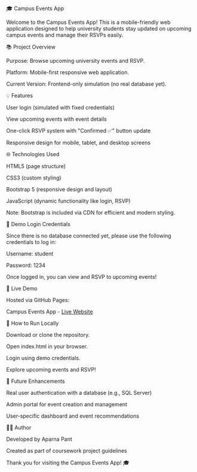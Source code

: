 🎓 Campus Events App

Welcome to the Campus Events App! This is a mobile-friendly web application designed to help university students stay updated on upcoming campus events and manage their RSVPs easily.

📚 Project Overview

Purpose: Browse upcoming university events and RSVP.

Platform: Mobile-first responsive web application.

Current Version: Frontend-only simulation (no real database yet).

💡 Features

User login (simulated with fixed credentials)

View upcoming events with event details

One-click RSVP system with "Confirmed ✅" button update

Responsive design for mobile, tablet, and desktop screens

🌐 Technologies Used

HTML5 (page structure)

CSS3 (custom styling)

Bootstrap 5 (responsive design and layout)

JavaScript (dynamic functionality like login, RSVP)

Note: Bootstrap is included via CDN for efficient and modern styling.

🔐 Demo Login Credentials

Since there is no database connected yet, please use the following credentials to log in:

Username: student

Password: 1234

Once logged in, you can view and RSVP to upcoming events!

📍 Live Demo

Hosted via GitHub Pages:

Campus Events App - [Live Website](https://aparanapant.github.io/CampusEventsApp/)


🚀 How to Run Locally

Download or clone the repository.

Open index.html in your browser.

Login using demo credentials.

Explore upcoming events and RSVP!

📅 Future Enhancements

Real user authentication with a database (e.g., SQL Server)

Admin portal for event creation and management

User-specific dashboard and event recommendations

👨‍💻 Author

Developed by Aparna Pant

Created as part of coursework project guidelines

Thank you for visiting the Campus Events App! 🎓

